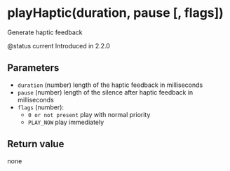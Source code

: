 # playHaptic(duration, pause \[, flags])

Generate haptic feedback

@status current Introduced in 2.2.0

## Parameters

* `duration` (number) length of the haptic feedback in milliseconds
* `pause` (number) length of the silence after haptic feedback in milliseconds
* `flags` (number):
  * `0 or not present` play with normal priority
  * `PLAY_NOW` play immediately

## Return value

none
